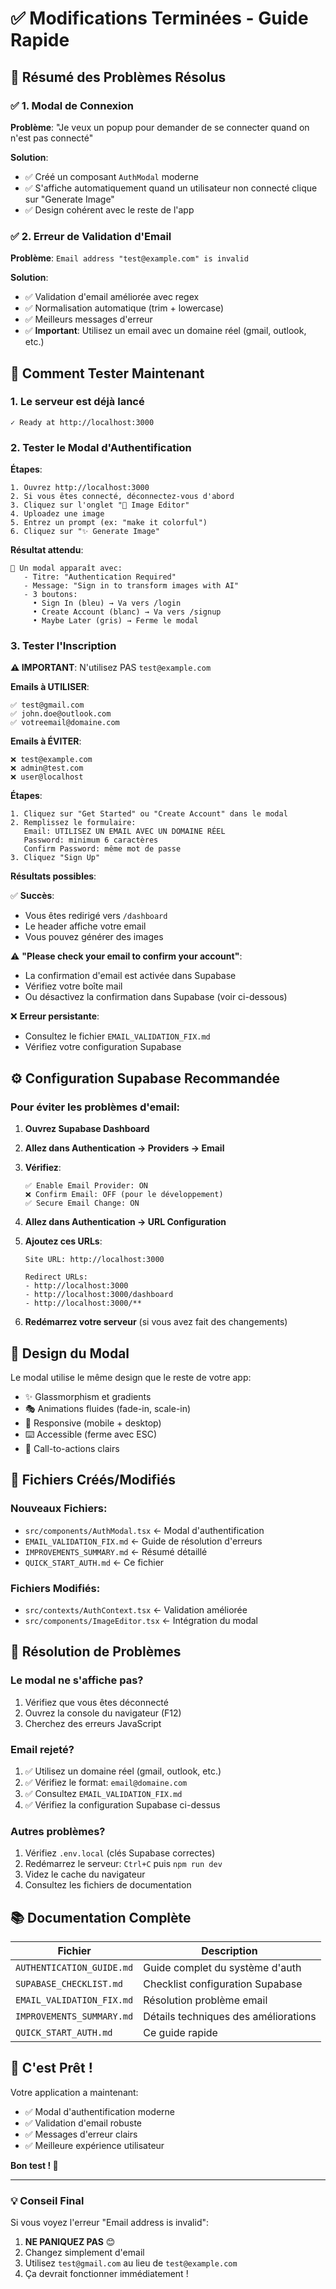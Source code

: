 # ✅ Modifications Terminées - Guide Rapide

## 🎯 Résumé des Problèmes Résolus

### ✅ 1. Modal de Connexion
**Problème**: "Je veux un popup pour demander de se connecter quand on n'est pas connecté"

**Solution**: 
- ✅ Créé un composant `AuthModal` moderne
- ✅ S'affiche automatiquement quand un utilisateur non connecté clique sur "Generate Image"
- ✅ Design cohérent avec le reste de l'app

### ✅ 2. Erreur de Validation d'Email
**Problème**: `Email address "test@example.com" is invalid`

**Solution**:
- ✅ Validation d'email améliorée avec regex
- ✅ Normalisation automatique (trim + lowercase)
- ✅ Meilleurs messages d'erreur
- ✅ **Important**: Utilisez un email avec un domaine réel (gmail, outlook, etc.)

## 🚀 Comment Tester Maintenant

### 1. Le serveur est déjà lancé
```
✓ Ready at http://localhost:3000
```

### 2. Tester le Modal d'Authentification

**Étapes**:
```
1. Ouvrez http://localhost:3000
2. Si vous êtes connecté, déconnectez-vous d'abord
3. Cliquez sur l'onglet "🎨 Image Editor"
4. Uploadez une image
5. Entrez un prompt (ex: "make it colorful")
6. Cliquez sur "✨ Generate Image"
```

**Résultat attendu**:
```
🎉 Un modal apparaît avec:
   - Titre: "Authentication Required"
   - Message: "Sign in to transform images with AI"
   - 3 boutons:
     • Sign In (bleu) → Va vers /login
     • Create Account (blanc) → Va vers /signup
     • Maybe Later (gris) → Ferme le modal
```

### 3. Tester l'Inscription

**⚠️ IMPORTANT**: N'utilisez PAS `test@example.com`

**Emails à UTILISER**:
```
✅ test@gmail.com
✅ john.doe@outlook.com
✅ votreemail@domaine.com
```

**Emails à ÉVITER**:
```
❌ test@example.com
❌ admin@test.com
❌ user@localhost
```

**Étapes**:
```
1. Cliquez sur "Get Started" ou "Create Account" dans le modal
2. Remplissez le formulaire:
   Email: UTILISEZ UN EMAIL AVEC UN DOMAINE RÉEL
   Password: minimum 6 caractères
   Confirm Password: même mot de passe
3. Cliquez "Sign Up"
```

**Résultats possibles**:

✅ **Succès**: 
- Vous êtes redirigé vers `/dashboard`
- Le header affiche votre email
- Vous pouvez générer des images

⚠️ **"Please check your email to confirm your account"**:
- La confirmation d'email est activée dans Supabase
- Vérifiez votre boîte mail
- Ou désactivez la confirmation dans Supabase (voir ci-dessous)

❌ **Erreur persistante**:
- Consultez le fichier `EMAIL_VALIDATION_FIX.md`
- Vérifiez votre configuration Supabase

## ⚙️ Configuration Supabase Recommandée

### Pour éviter les problèmes d'email:

1. **Ouvrez Supabase Dashboard**
2. **Allez dans Authentication → Providers → Email**
3. **Vérifiez**:
   ```
   ✅ Enable Email Provider: ON
   ❌ Confirm Email: OFF (pour le développement)
   ✅ Secure Email Change: ON
   ```

4. **Allez dans Authentication → URL Configuration**
5. **Ajoutez ces URLs**:
   ```
   Site URL: http://localhost:3000
   
   Redirect URLs:
   - http://localhost:3000
   - http://localhost:3000/dashboard
   - http://localhost:3000/**
   ```

6. **Redémarrez votre serveur** (si vous avez fait des changements)

## 🎨 Design du Modal

Le modal utilise le même design que le reste de votre app:
- ✨ Glassmorphism et gradients
- 🎭 Animations fluides (fade-in, scale-in)
- 📱 Responsive (mobile + desktop)
- ⌨️ Accessible (ferme avec ESC)
- 🎯 Call-to-actions clairs

## 📁 Fichiers Créés/Modifiés

### Nouveaux Fichiers:
- `src/components/AuthModal.tsx` ← Modal d'authentification
- `EMAIL_VALIDATION_FIX.md` ← Guide de résolution d'erreurs
- `IMPROVEMENTS_SUMMARY.md` ← Résumé détaillé
- `QUICK_START_AUTH.md` ← Ce fichier

### Fichiers Modifiés:
- `src/contexts/AuthContext.tsx` ← Validation améliorée
- `src/components/ImageEditor.tsx` ← Intégration du modal

## 🔧 Résolution de Problèmes

### Le modal ne s'affiche pas?
1. Vérifiez que vous êtes déconnecté
2. Ouvrez la console du navigateur (F12)
3. Cherchez des erreurs JavaScript

### Email rejeté?
1. ✅ Utilisez un domaine réel (gmail, outlook, etc.)
2. ✅ Vérifiez le format: `email@domaine.com`
3. ✅ Consultez `EMAIL_VALIDATION_FIX.md`
4. ✅ Vérifiez la configuration Supabase ci-dessus

### Autres problèmes?
1. Vérifiez `.env.local` (clés Supabase correctes)
2. Redémarrez le serveur: `Ctrl+C` puis `npm run dev`
3. Videz le cache du navigateur
4. Consultez les fichiers de documentation

## 📚 Documentation Complète

| Fichier | Description |
|---------|-------------|
| `AUTHENTICATION_GUIDE.md` | Guide complet du système d'auth |
| `SUPABASE_CHECKLIST.md` | Checklist configuration Supabase |
| `EMAIL_VALIDATION_FIX.md` | Résolution problème email |
| `IMPROVEMENTS_SUMMARY.md` | Détails techniques des améliorations |
| `QUICK_START_AUTH.md` | Ce guide rapide |

## 🎉 C'est Prêt !

Votre application a maintenant:
- ✅ Modal d'authentification moderne
- ✅ Validation d'email robuste
- ✅ Messages d'erreur clairs
- ✅ Meilleure expérience utilisateur

**Bon test ! 🚀**

---

### 💡 Conseil Final

Si vous voyez l'erreur "Email address is invalid":
1. **NE PANIQUEZ PAS** 😊
2. Changez simplement d'email
3. Utilisez `test@gmail.com` au lieu de `test@example.com`
4. Ça devrait fonctionner immédiatement !
